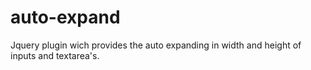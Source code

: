 auto-expand
===========

Jquery plugin wich provides the auto expanding in width and height of inputs and textarea's.